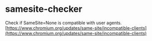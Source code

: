 # samesite-checker

Check if SameSite=None is compatible with user agents.
[https://www.chromium.org/updates/same-site/incompatible-clients](https://www.chromium.org/updates/same-site/incompatible-clients)